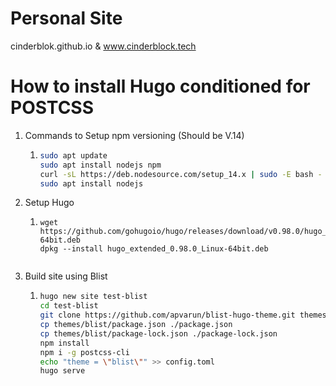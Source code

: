 # Personal Site
cinderblok.github.io & www.cinderblock.tech

# How to install Hugo conditioned for POSTCSS
1. Commands to Setup npm versioning (Should be V.14)
   1.  ``` bash
       sudo apt update
       sudo apt install nodejs npm
       curl -sL https://deb.nodesource.com/setup_14.x | sudo -E bash -
       sudo apt install nodejs
       ```
2. Setup Hugo 
   1. ```
      wget https://github.com/gohugoio/hugo/releases/download/v0.98.0/hugo_extended_0.98.0_Linux-64bit.deb
      dpkg --install hugo_extended_0.98.0_Linux-64bit.deb
    
3. Build site using Blist
   1. ``` bash
      hugo new site test-blist
      cd test-blist
      git clone https://github.com/apvarun/blist-hugo-theme.git themes/blist
      cp themes/blist/package.json ./package.json
      cp themes/blist/package-lock.json ./package-lock.json
      npm install
      npm i -g postcss-cli
      echo "theme = \"blist\"" >> config.toml
      hugo serve
      ```